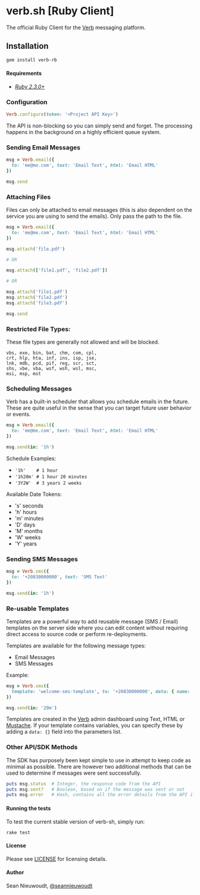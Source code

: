 # verb.sh [Ruby Client]

The official Ruby Client for the [Verb](https://verb.sh) messaging platform.

## Installation

```sh
gem install verb-rb
```

#### Requirements

- *[Ruby 2.3.0+](https://www.ruby-lang.org/)*

### Configuration

```ruby
Verb.configure(token: '<Project API Key>')
```

The API is non-blocking so you can simply send and forget. The processing happens in the background on a highly efficient queue system.

### Sending Email Messages

```ruby
msg = Verb.email({
  to: 'me@me.com', text: 'Email Text', html: 'Email HTML'
})

msg.send
```

### Attaching Files

Files can only be attached to email messages (this is also dependent on the service you are using to send the emails). Only pass the path to the file.

```ruby
msg = Verb.email({
  to: 'me@me.com', text: 'Email Text', html: 'Email HTML'
})

msg.attach('file.pdf')

# OR

msg.attach(['file1.pdf', 'file2.pdf'])

# OR

msg.attach('file1.pdf')
msg.attach('file2.pdf')
msg.attach('file3.pdf')

msg.send

```

### Restricted File Types:

These file types are generally not allowed and will be blocked.

```
vbs, exe, bin, bat, chm, com, cpl,
crt, hlp, hta, inf, ins, isp, jse,
lnk, mdb, pcd, pif, reg, scr, sct,
shs, vbe, vba, wsf, wsh, wsl, msc,
msi, msp, mst
```

### Scheduling Messages

Verb has a built-in scheduler that allows you schedule emails in the future. These are quite useful in the sense that you can target future user behavior or events.

```ruby
msg = Verb.email({
  to: 'me@me.com', text: 'Email Text', html: 'Email HTML'
})

msg.send(in: '1h')
```

Schedule Examples:

- `'1h'    # 1 hour`
- `'1h20m' # 1 hour 20 minutes`
- `'3Y2W'  # 3 years 2 weeks`

Available Date Tokens:

- 's' seconds
- 'h' hours
- 'm' minutes
- 'D' days
- 'M' months
- 'W' weeks
- 'Y' years

### Sending SMS Messages

```ruby
msg = Verb.sms({
  to: '+20830000000', text: 'SMS Text'
})

msg.send(in: '1h')
```

### Re-usable Templates

Templates are a powerful way to add reusable message (SMS / Email) templates on the server side where you can edit content without requiring direct access to source code or perform re-deployments.

Templates are available for the following message types:

- Email Messages
- SMS Messages

Example: 

```ruby
msg = Verb.sms({
  template: 'welcome-sms-template', to: '+20830000000', data: { name: 'My Name', other: 'More data' }
})

msg.send(in: '20m')
```

Templates are created in the [Verb](https://verb.sh) admin dashboard using Text, HTML or [Mustache](https://mustache.github.io/). If your template contains variables, you can specify these by adding a `data: {}` field into the parameters list.

### Other API/SDK Methods

The SDK has purposely been kept simple to use in attempt to keep code as minimal as possible. There are however two additional methods that can be used to determine if messages were sent successfully.

```ruby
puts msg.status  # Integer, the response code from the API
puts msg.sent?   # Boolean, based on if the message was sent or not
puts msg.error   # Hash, contains all the error details from the API if a message was not delivered
```

#### Running the tests

To test the current stable version of verb-sh, simply run:

    rake test

#### License

Please see [LICENSE](https://github.com/apollo-black/verb-ruby/blob/master/LICENSE) for licensing details.

#### Author

Sean Nieuwoudt, [@seannieuwoudt](https://twitter.com/seannieuwoudt)
